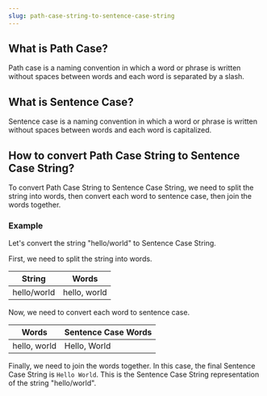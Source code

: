 ```yaml
---
slug: path-case-string-to-sentence-case-string
---
```


## What is Path Case?

Path case is a naming convention in which a word or phrase is written without spaces between words and each word is separated by a slash.

## What is Sentence Case?

Sentence case is a naming convention in which a word or phrase is written without spaces between words and each word is capitalized.

## How to convert Path Case String to Sentence Case String?

To convert Path Case String to Sentence Case String, we need to split the string into words, then convert each word to sentence case, then join the words together.

### Example

Let's convert the string "hello/world" to Sentence Case String.

First, we need to split the string into words.

| String      | Words        |
| ----------- | ------------ |
| hello/world | hello, world |

Now, we need to convert each word to sentence case.

| Words        | Sentence Case Words |
| ------------ | ------------------- |
| hello, world | Hello, World        |

Finally, we need to join the words together. In this case, the final Sentence Case String is `Hello World`. This is the Sentence Case String representation of the string "hello/world".
